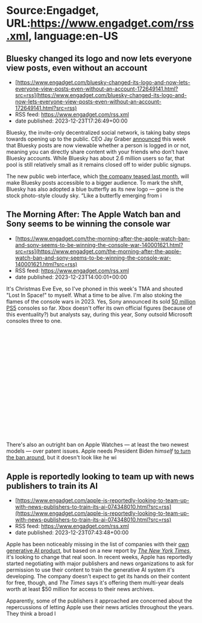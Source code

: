 # Source:Engadget, URL:https://www.engadget.com/rss.xml, language:en-US

## Bluesky changed its logo and now lets everyone view posts, even without an account
 - [https://www.engadget.com/bluesky-changed-its-logo-and-now-lets-everyone-view-posts-even-without-an-account-172649141.html?src=rss](https://www.engadget.com/bluesky-changed-its-logo-and-now-lets-everyone-view-posts-even-without-an-account-172649141.html?src=rss)
 - RSS feed: https://www.engadget.com/rss.xml
 - date published: 2023-12-23T17:26:49+00:00

<p>Bluesky, the invite-only decentralized social network, is taking baby steps towards opening up to the public. CEO Jay Graber <a class="no-affiliate-link" href="https://blueskyweb.xyz/blog/12-21-2023-butterfly"><ins>announced</ins></a> this week that Bluesky posts are now viewable whether a person is logged in or not, meaning you can directly share content with your friends who don’t have Bluesky accounts. While Bluesky has about 2.6 million users so far, that pool is still relatively small as it remains closed off to wider public signups.</p>
<p>The new public web interface, which <a class="no-affiliate-link" href="https://www.engadget.com/bluesky-hits-2-million-users-and-will-soon-release-a-public-web-interface-062757340.html"><ins>the company teased last month</ins></a>, will make Bluesky posts accessible to a bigger audience. To mark the shift, Bluesky has also adopted a blue butterfly as its new logo — gone is the stock photo-style cloudy sky. “Like a butterfly emerging from i

## The Morning After: The  Apple Watch ban and Sony seems to be winning the console war
 - [https://www.engadget.com/the-morning-after-the-apple-watch-ban-and-sony-seems-to-be-winning-the-console-war-140001621.html?src=rss](https://www.engadget.com/the-morning-after-the-apple-watch-ban-and-sony-seems-to-be-winning-the-console-war-140001621.html?src=rss)
 - RSS feed: https://www.engadget.com/rss.xml
 - date published: 2023-12-23T14:00:01+00:00

<p>It's Christmas Eve Eve, so I've phoned in this week's TMA and shouted &quot;Lost In Space!&quot; to myself. What a time to be alive. I'm also stoking the flames of the console wars in 2023. Yes, Sony announced its sold <a href="https://www.engadget.com/sony-has-sold-50-million-ps5-consoles-over-three-years-145835145.html">50 million PS5</a> consoles so far. Xbox doesn't offer its own official figures (because of this eventuality?) but analysts say, during this year, Sony outsold Microsoft consoles three to one.&nbsp;</p>
<div id="2558689d31394f0e8c343fa3f8abb681"><div style="width: 100%; height: 0; padding-bottom: 56.25%;"></div></div>
<p>There's also an outright ban on Apple Watches — at least the two newest models — over patent issues. Apple needs President Biden <em>himself</em> <a href="https://www.engadget.com/the-apple-watch-ban-is-here-why-apple-is-no-longer-selling-the-watch-series-9-and-watch-ultra-203706971.html">to turn the ban around,</a> but it doesn't look like he wi

## Apple is reportedly looking to team up with news publishers to train its AI
 - [https://www.engadget.com/apple-is-reportedly-looking-to-team-up-with-news-publishers-to-train-its-ai-074348010.html?src=rss](https://www.engadget.com/apple-is-reportedly-looking-to-team-up-with-news-publishers-to-train-its-ai-074348010.html?src=rss)
 - RSS feed: https://www.engadget.com/rss.xml
 - date published: 2023-12-23T07:43:48+00:00

<p>Apple has been noticeably missing in the list of companies with their <a href="https://www.engadget.com/apple-is-reportedly-developing-its-own-generative-ai-chatbot-to-rival-chatgpt-174507671.html">own generative AI product</a>, but based on a new report by <a href="https://www.nytimes.com/2023/12/22/technology/apple-ai-news-publishers.html"><em>The New York Times</em></a>, it's looking to change that real soon. In recent weeks, Apple has reportedly started negotiating with major publishers and news organizations to ask for permission to use their content to train the generative AI system it's developing. The company doesn't expect to get its hands on their content for free, though, and<em> The Times</em> says it's offering them multi-year deals worth at least $50 million for access to their news archives.</p>
<p>Apparently, some of the publishers it approached are concerned about the repercussions of letting Apple use their news articles throughout the years. They think a broad l

